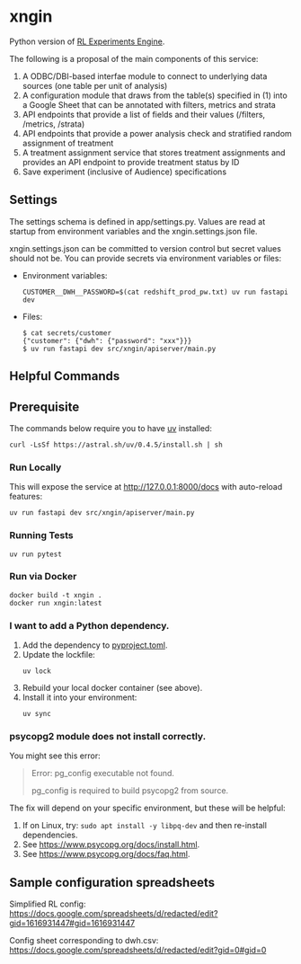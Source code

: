 # xngin

Python version of [RL Experiments Engine](https://github.com/agency-fund/rl-experiments-engine).

The following is a proposal of the main components of this service:

1. A ODBC/DBI-based interfae module to connect to underlying data sources (one table per unit of analysis)
2. A configuration module that draws from the table(s) specified in (1) into a Google Sheet that can be annotated with
   filters, metrics and strata
3. API endpoints that provide a list of fields and their values (/filters, /metrics, /strata)
4. API endpoints that provide a power analysis check and stratified random assignment of treatment
5. A treatment assignment service that stores treatment assignments and provides an API endpoint to provide treatment
   status by ID
6. Save experiment (inclusive of Audience) specifications

## Settings

The settings schema is defined in app/settings.py. Values are read at startup from environment variables and the
xngin.settings.json file.

xngin.settings.json can be committed to version control but secret values should not be. You can provide secrets via
environment variables or files:

* Environment variables:
   ```shell
   CUSTOMER__DWH__PASSWORD=$(cat redshift_prod_pw.txt) uv run fastapi dev
   ```
* Files:
   ```shell
   $ cat secrets/customer
   {"customer": {"dwh": {"password": "xxx"}}}
   $ uv run fastapi dev src/xngin/apiserver/main.py
   ```

## Helpful Commands

## Prerequisite

The commands below require you to have [uv](https://docs.astral.sh/uv/) installed:

```shell
curl -LsSf https://astral.sh/uv/0.4.5/install.sh | sh
```

### Run Locally

This will expose the service at http://127.0.0.1:8000/docs with auto-reload features:

```shell
uv run fastapi dev src/xngin/apiserver/main.py
```

### Running Tests

```shell
uv run pytest
```

### Run via Docker

```shell
docker build -t xngin .
docker run xngin:latest
```

### I want to add a Python dependency.

1. Add the dependency to [pyproject.toml](pyproject.toml).
2. Update the lockfile:
    ```shell
    uv lock
    ```
3. Rebuild your local docker container (see above).
4. Install it into your environment:
    ```shell
    uv sync
    ```

### psycopg2 module does not install correctly.

You might see this error:

> Error: pg_config executable not found.
>
> pg_config is required to build psycopg2 from source.

The fix will depend on your specific environment, but these will be helpful:

1. If on Linux, try: `sudo apt install -y libpq-dev` and then re-install dependencies.
2. See https://www.psycopg.org/docs/install.html.
3. See https://www.psycopg.org/docs/faq.html.

## Sample configuration spreadsheets

Simplified RL config:
https://docs.google.com/spreadsheets/d/redacted/edit?gid=1616931447#gid=1616931447

Config sheet corresponding to dwh.csv:
https://docs.google.com/spreadsheets/d/redacted/edit?gid=0#gid=0
